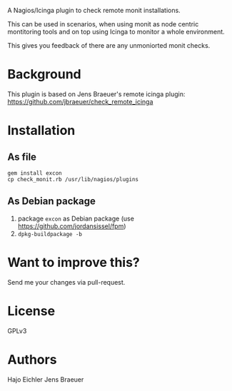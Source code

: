 A Nagios/Icinga plugin to check remote monit installations.

This can be used in scenarios, when using monit as node centric montitoring tools
and on top using Icinga to monitor a whole environment.

This gives you feedback of there are any unmoniorted monit checks.

# Background

This plugin is based on Jens Braeuer's remote icinga plugin: https://github.com/jbraeuer/check_remote_icinga

# Installation

## As file

```
gem install excon
cp check_monit.rb /usr/lib/nagios/plugins
```

## As Debian package

1. package `excon` as Debian package (use https://github.com/jordansissel/fpm)
1. `dpkg-buildpackage -b`

# Want to improve this?

Send me your changes via pull-request.

# License

GPLv3

# Authors

Hajo Eichler
Jens Braeuer
